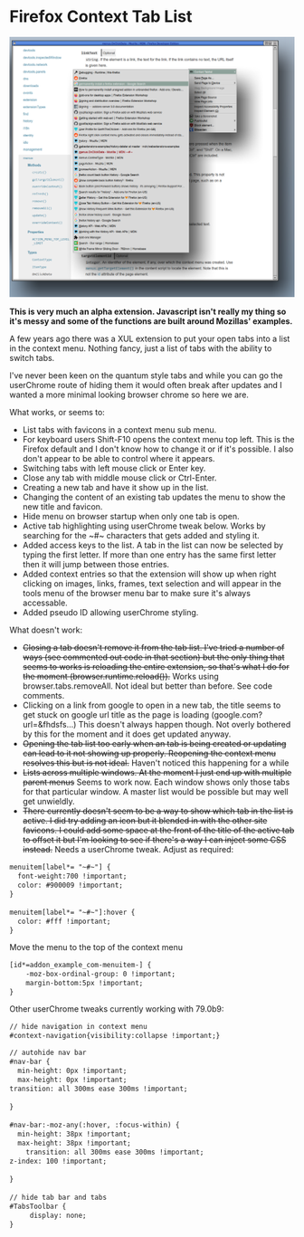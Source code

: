 # Firefox Context Tab List

![Image showing the tab list](screenshot.png?raw=true "Firefox Context Tab List")

**This is very much an alpha extension. Javascript isn't really my thing so it's messy and some of the functions are built around Mozillas' examples.**

A few years ago there was a XUL extension to put your open tabs into a list in the context menu. Nothing fancy, just a list of tabs with the ability to switch tabs.

I've never been keen on the quantum style tabs and while you can go the userChrome route of hiding them it would often break after updates and I wanted a more minimal looking browser chrome so here we are.


What works, or seems to:

* List tabs with favicons in a context menu sub menu.
* For keyboard users Shift-F10 opens the context menu top left. This is the Firefox default and I don't know how to change it or if it's possible. I also don't appear to be able to control where it appears.
* Switching tabs with left mouse click or Enter key.
* Close any tab with middle mouse click or Ctrl-Enter.
* Creating a new tab and have it show up in the list.
* Changing the content of an existing tab updates the menu to show the new title and favicon.
* Hide menu on browser startup when only one tab is open.
* Active tab highlighting using userChrome tweak below. Works by searching for the ~#~ characters that gets added and styling it.
* Added access keys to the list. A tab in the list can now be selected by typing the first letter. If more than one entry has the same first letter then it will jump between those entries.
* Added context entries so that the extension will show up when right clicking on images, links, frames, text selection and will appear in the tools menu of the browser menu bar to make sure it's always accessable.
* Added pseudo ID allowing userChrome styling.


What doesn't work:

* ~~Closing a tab doesn't remove it from the tab list. I've tried a number of ways (see commented out code in that section) but the only thing that seems to works is reloading the entire extension, so that's what I do for the moment (browser.runtime.reload()).~~ Works using browser.tabs.removeAll. Not ideal but better than before. See code comments.
* Clicking on a link from google to open in a new tab, the title seems to get stuck on google url title as the page is loading (google.com?url=&fhdsfs...) This doesn't always happen though. Not overly bothered by this for the moment and it does get updated anyway.
* ~~Opening the tab list too early when an tab is being created or updating can lead to it not showing up properly. Reopening the context menu resolves this but is not ideal.~~ Haven't noticed this happening for a while 
* ~~Lists across multiple windows. At the moment I just end up with multiple parent menus~~ Seems to work now. Each window shows only those tabs for that particular window. A master list would be possible but may well get unwieldly.
* ~~There currently doesn't seem to be a way to show which tab in the list is active. I did try adding an icon but it blended in with the other site favicons. I could add some space at the front of the title of the active tab to offset it but I'm looking to see if there's a way I can inject some CSS instead.~~ Needs a userChrome tweak. Adjust as required:
```
menuitem[label*= "~#~"] {
  font-weight:700 !important; 
  color: #900009 !important;
}

menuitem[label*= "~#~"]:hover {
  color: #fff !important;
}

```
Move the menu to the top of the context menu
```
[id*=addon_example_com-menuitem-] {
	-moz-box-ordinal-group: 0 !important; 
	margin-bottom:5px !important;
} 
```

Other userChrome tweaks currently working with 79.0b9:
```
// hide navigation in context menu
#context-navigation{visibility:collapse !important;}
```
```
// autohide nav bar
#nav-bar {
  min-height: 0px !important;
  max-height: 0px !important;
transition: all 300ms ease 300ms !important; 

}

#nav-bar:-moz-any(:hover, :focus-within) {
  min-height: 38px !important;
  max-height: 38px !important;
    transition: all 300ms ease 300ms !important; 
z-index: 100 !important; 

}

// hide tab bar and tabs
#TabsToolbar {
     display: none; 
}
```
